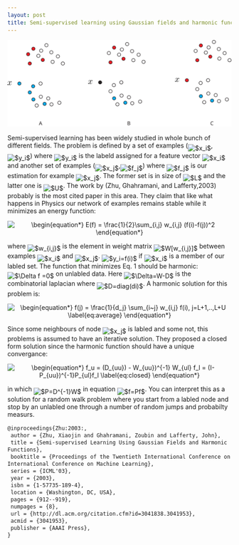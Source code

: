 ```yaml
---
layout: post
title: Semi-supervised learning using Gaussian fields and harmonic functions
---
```


![_config.yml](/images/semi-example-1.svg)

Semi-supervised learning has been widely studied in whole bunch of different fields.
The problem is defined by a set of examples (<img alt="$x_i$" src="https://rawgit.com/dadashkarimi/dadashkarimi.github.io/master/svgs/9fc20fb1d3825674c6a279cb0d5ca636.svg?sanitize=true" align="middle" width="13.993485pt" height="14.10255pt"/>,<img alt="$y_i$" src="https://rawgit.com/dadashkarimi/dadashkarimi.github.io/master/svgs/2b442e3e088d1b744730822d18e7aa21.svg?sanitize=true" align="middle" width="12.662925pt" height="14.10255pt"/>) where <img alt="$y_i$" src="https://rawgit.com/dadashkarimi/dadashkarimi.github.io/master/svgs/2b442e3e088d1b744730822d18e7aa21.svg?sanitize=true" align="middle" width="12.662925pt" height="14.10255pt"/> is the labeld assigned for a feature vector <img alt="$x_i$" src="https://rawgit.com/dadashkarimi/dadashkarimi.github.io/master/svgs/9fc20fb1d3825674c6a279cb0d5ca636.svg?sanitize=true" align="middle" width="13.993485pt" height="14.10255pt"/> and another set of examples (<img alt="$x_j$" src="https://rawgit.com/dadashkarimi/dadashkarimi.github.io/master/svgs/4d8443b72a1de913b4a3995119296c90.svg?sanitize=true" align="middle" width="15.44169pt" height="14.10255pt"/>,<img alt="$f_j$" src="https://rawgit.com/dadashkarimi/dadashkarimi.github.io/master/svgs/ac9424c220341fa74016e5769014f456.svg?sanitize=true" align="middle" width="14.099745pt" height="22.74591pt"/>) where <img alt="$f_j$" src="https://rawgit.com/dadashkarimi/dadashkarimi.github.io/master/svgs/ac9424c220341fa74016e5769014f456.svg?sanitize=true" align="middle" width="14.099745pt" height="22.74591pt"/> is our estimation for example <img alt="$x_j$" src="https://rawgit.com/dadashkarimi/dadashkarimi.github.io/master/svgs/4d8443b72a1de913b4a3995119296c90.svg?sanitize=true" align="middle" width="15.44169pt" height="14.10255pt"/>. The former set is in size of <img alt="$L$" src="https://rawgit.com/dadashkarimi/dadashkarimi.github.io/master/svgs/ddcb483302ed36a59286424aa5e0be17.svg?sanitize=true" align="middle" width="11.14542pt" height="22.38192pt"/> and the latter one is <img alt="$U$" src="https://rawgit.com/dadashkarimi/dadashkarimi.github.io/master/svgs/6bac6ec50c01592407695ef84f457232.svg?sanitize=true" align="middle" width="12.96735pt" height="22.38192pt"/>.
The work by (Zhu, Ghahramani, and Lafferty,2003) probably is the most cited paper in this area. 
They claim that like what happens in Physics our network of examples remains stable while it minimizes an energy function:

<p align="center"><img alt="\begin{equation*}&#10;E(f) = \frac{1}{2}\sum_{i,j} w_{i,j} (f(i)-f(j))^2&#10;\end{equation*}" src="https://rawgit.com/dadashkarimi/dadashkarimi.github.io/master/svgs/0cbd734b04d29a5fdc4d2d93d763494b.svg?sanitize=true" align="middle" width="223.71195pt" height="43.298805pt"/></p>

where <img alt="$w_{i,j}$" src="https://rawgit.com/dadashkarimi/dadashkarimi.github.io/master/svgs/9982a9d682d08696452d15a2576d80da.svg?sanitize=true" align="middle" width="26.32938pt" height="14.10255pt"/> is the element in weight matrix <img alt="$W[w_{i,j}]$" src="https://rawgit.com/dadashkarimi/dadashkarimi.github.io/master/svgs/9d9080f511f5be2fa1f312bcaf250ae6.svg?sanitize=true" align="middle" width="54.054495pt" height="24.56553pt"/> between examples <img alt="$x_i$" src="https://rawgit.com/dadashkarimi/dadashkarimi.github.io/master/svgs/9fc20fb1d3825674c6a279cb0d5ca636.svg?sanitize=true" align="middle" width="13.993485pt" height="14.10255pt"/> and <img alt="$x_j$" src="https://rawgit.com/dadashkarimi/dadashkarimi.github.io/master/svgs/4d8443b72a1de913b4a3995119296c90.svg?sanitize=true" align="middle" width="15.44169pt" height="14.10255pt"/>. <img alt="$y_i=f(i)$" src="https://rawgit.com/dadashkarimi/dadashkarimi.github.io/master/svgs/3c9d2a7d972ebe86e4f1a668e853098d.svg?sanitize=true" align="middle" width="63.53919pt" height="24.56553pt"/> if <img alt="$x_i$" src="https://rawgit.com/dadashkarimi/dadashkarimi.github.io/master/svgs/9fc20fb1d3825674c6a279cb0d5ca636.svg?sanitize=true" align="middle" width="13.993485pt" height="14.10255pt"/> is a member of our labled set.
The function that minimizes Eq. 1 should be harmonic: <img alt="$\Delta f =0$" src="https://rawgit.com/dadashkarimi/dadashkarimi.github.io/master/svgs/fbbe335d556381bcca142ab8cc528963.svg?sanitize=true" align="middle" width="53.49333pt" height="22.74591pt"/> on unlabled data. Here <img alt="$\Delta=W-D$" src="https://rawgit.com/dadashkarimi/dadashkarimi.github.io/master/svgs/df7cf4f80d1e788009c366761e3ae4ff.svg?sanitize=true" align="middle" width="87.324765pt" height="22.38192pt"/> is the combinatorial laplacian where <img alt="$D=diag(di)$" src="https://rawgit.com/dadashkarimi/dadashkarimi.github.io/master/svgs/c760236a1961fe63a657ec89cb577246.svg?sanitize=true" align="middle" width="94.012875pt" height="24.56553pt"/>. A harmonic solution for this problem is:

<p align="center"><img alt="\begin{equation*}&#10;f(j) = \frac{1}{d_j} \sum_{i~j} w_{i,j} f(i), j=L+1,..,L+U&#10;\label{eq:average}&#10;\end{equation*}" src="https://rawgit.com/dadashkarimi/dadashkarimi.github.io/master/svgs/5cf8007671ca2de191c74e065ff9f032.svg?sanitize=true" align="middle" width="300.1581pt" height="43.298805pt"/></p>

Since some neighbours of node <img alt="$x_j$" src="https://rawgit.com/dadashkarimi/dadashkarimi.github.io/master/svgs/4d8443b72a1de913b4a3995119296c90.svg?sanitize=true" align="middle" width="15.44169pt" height="14.10255pt"/> is labled and some not, this problems is assumed to have an iterative solution.
They proposed a closed form solution since the harmonic function should have a unique convergance:

<p align="center"><img alt="\begin{equation*}&#10;f_u = (D_{uu}) - W_{uu})^{-1} W_{ul} f_l = (I-P_{uu})^{-1}P_{ul}f_l&#10;\label{eq:closed}&#10;\end{equation*}" src="https://rawgit.com/dadashkarimi/dadashkarimi.github.io/master/svgs/de11c2e5f048a5188878f4100ec56bb2.svg?sanitize=true" align="middle" width="341.61435pt" height="18.269295pt"/></p>

in which <img alt="$P=D^{-1}W$" src="https://rawgit.com/dadashkarimi/dadashkarimi.github.io/master/svgs/65f368d03fb24f93db88242d82490565.svg?sanitize=true" align="middle" width="84.07278pt" height="26.70657pt"/> in equation <img alt="$f=Pf$" src="https://rawgit.com/dadashkarimi/dadashkarimi.github.io/master/svgs/fb818a4c6f777ab3c4794c5f7125b2d2.svg?sanitize=true" align="middle" width="54.235335pt" height="22.74591pt"/>.
You can interpret this as a solution for a random walk problem where you start from a labled node and stop by an unlabled one through a number of random jumps and probabilty measurs. 


```
@inproceedings{Zhu:2003:,
 author = {Zhu, Xiaojin and Ghahramani, Zoubin and Lafferty, John},
 title = {Semi-supervised Learning Using Gaussian Fields and Harmonic Functions},
 booktitle = {Proceedings of the Twentieth International Conference on International Conference on Machine Learning},
 series = {ICML'03},
 year = {2003},
 isbn = {1-57735-189-4},
 location = {Washington, DC, USA},
 pages = {912--919},
 numpages = {8},
 url = {http://dl.acm.org/citation.cfm?id=3041838.3041953},
 acmid = {3041953},
 publisher = {AAAI Press},
} 
``` 

